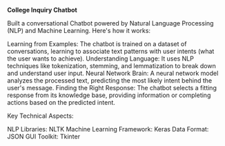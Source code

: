 **College Inquiry Chatbot**

Built a conversational Chatbot powered by Natural Language Processing (NLP) and Machine Learning. Here's how it works:

Learning from Examples: The chatbot is trained on a dataset of conversations, learning to associate text patterns with user intents (what the user wants to achieve).
Understanding Language: It uses NLP techniques like tokenization, stemming, and lemmatization to break down and understand user input.
Neural Network Brain: A neural network model analyzes the processed text, predicting the most likely intent behind the user's message.
Finding the Right Response: The chatbot selects a fitting response from its knowledge base, providing information or completing actions based on the predicted intent.

Key Technical Aspects:

NLP Libraries: NLTK
Machine Learning Framework: Keras
Data Format: JSON
GUI Toolkit: Tkinter
